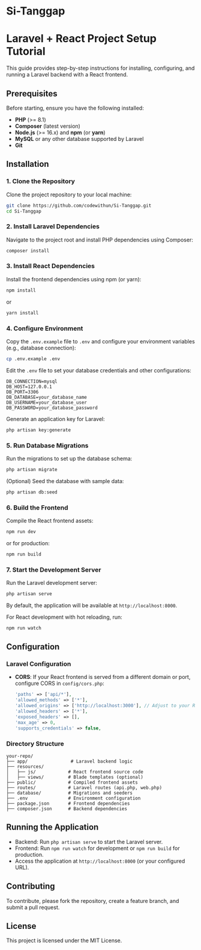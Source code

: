 ﻿# Si-Tanggap

# Laravel + React Project Setup Tutorial

This guide provides step-by-step instructions for installing, configuring, and running a Laravel backend with a React frontend.

## Prerequisites
Before starting, ensure you have the following installed:
- **PHP** (>= 8.1)
- **Composer** (latest version)
- **Node.js** (>= 16.x) and **npm** (or **yarn**)
- **MySQL** or any other database supported by Laravel
- **Git**

## Installation

### 1. Clone the Repository
Clone the project repository to your local machine:
```bash
git clone https://github.com/codewithun/Si-Tanggap.git
cd Si-Tanggap
```

### 2. Install Laravel Dependencies
Navigate to the project root and install PHP dependencies using Composer:
```bash
composer install
```

### 3. Install React Dependencies
Install the frontend dependencies using npm (or yarn):
```bash
npm install
```
or
```bash
yarn install
```

### 4. Configure Environment
Copy the `.env.example` file to `.env` and configure your environment variables (e.g., database connection):
```bash
cp .env.example .env
```

Edit the `.env` file to set your database credentials and other configurations:
```plaintext
DB_CONNECTION=mysql
DB_HOST=127.0.0.1
DB_PORT=3306
DB_DATABASE=your_database_name
DB_USERNAME=your_database_user
DB_PASSWORD=your_database_password
```

Generate an application key for Laravel:
```bash
php artisan key:generate
```

### 5. Run Database Migrations
Run the migrations to set up the database schema:
```bash
php artisan migrate
```

(Optional) Seed the database with sample data:
```bash
php artisan db:seed
```

### 6. Build the Frontend
Compile the React frontend assets:
```bash
npm run dev
```
or for production:
```bash
npm run build
```

### 7. Start the Development Server
Run the Laravel development server:
```bash
php artisan serve
```

By default, the application will be available at `http://localhost:8000`.

For React development with hot reloading, run:
```bash
npm run watch
```

## Configuration

### Laravel Configuration
- **CORS**: If your React frontend is served from a different domain or port, configure CORS in `config/cors.php`:
  ```php
  'paths' => ['api/*'],
  'allowed_methods' => ['*'],
  'allowed_origins' => ['http://localhost:3000'], // Adjust to your React app URL
  'allowed_headers' => ['*'],
  'exposed_headers' => [],
  'max_age' => 0,
  'supports_credentials' => false,
  ```


### Directory Structure
```
your-repo/
├── app/                # Laravel backend logic
├── resources/
│   ├── js/            # React frontend source code
│   ├── views/         # Blade templates (optional)
├── public/            # Compiled frontend assets
├── routes/            # Laravel routes (api.php, web.php)
├── database/          # Migrations and seeders
├── .env               # Environment configuration
├── package.json       # Frontend dependencies
├── composer.json      # Backend dependencies
```

## Running the Application
- Backend: Run `php artisan serve` to start the Laravel server.
- Frontend: Run `npm run watch` for development or `npm run build` for production.
- Access the application at `http://localhost:8000` (or your configured URL).


## Contributing
To contribute, please fork the repository, create a feature branch, and submit a pull request.

## License
This project is licensed under the MIT License.
